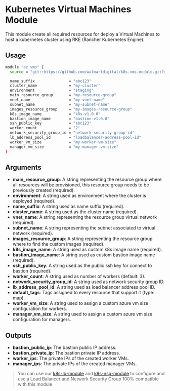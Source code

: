 # Kubernetes Virtual Machines Module

This module create all required resources for deploy a Virtual Machines to host a kubernetes cluster using
RKE (Rancher Kubernetes Engine).

## Usage

```bash
module "az_vms" {
  source = "git::https://github.com/walmartdigital/k8s-vms-module.git?ref=0.2.2"

  name_suffix               = "abc123"
  cluster_name              = "my-cluster"
  environment               = "staging"
  main_resource_group       = "my-resource-group"
  vnet_name                 = "my-vnet-name"
  subnet_name               = "my-subnet-name"
  images_resource_group     = "my-images-resource-group"
  k8s_image_name            = "k8s-v1.0.0"
  bastion_image_name        = "bastion-v1.0.0"
  ssh_public_key            = "abc123"
  worker_count              = "2"
  network_security_group_id = "network-security-group-id"
  lb_address_pool_id        = "loadbalancer-address-pool-id"
  worker_vm_size            = "my-worker-vm-size"
  manager_vm_size           = "my-manager-vm-size"
}
```

## Arguments

- **main_resource_group**: A string representing the resource group where all resources will be provisioned, this resource group needs to be previously created (required).
- **environment**: A string used as environment where the cluster is deployed (required).
- **name_suffix**: A string used as name suffix (required).
- **cluster_name**: A string used as the cluster name (required).
- **vnet_name**: A string representing the resource group virtual network (required).
- **subnet_name**: A string representing the subnet associated to virtual network (required).
- **images_resource_group**: A string representing the resource group where to find the custom images (required).
- **k8s_image_name**: A string used as custom k8s image name (required).
- **bastion_image_name**: A string used as custom bastion image name (required).
- **ssh_public_key**: A string used as the public ssh key for connect to bastion (required).
- **worker_count**: A string used as number of workers (default: 3).
- **network_security_group_id**: A string used as network security group ID.
- **lb_address_pool_id**: A string used as load balancer address pool ID.
- **default_tags**: Tags assigned to every resource that support it (type: map).
- **worker_vm_size**: A string used to assign a custom azure vm size configuration for workers.
- **manager_vm_size**: A string used to assign a custom azure vm size configuration for managers.

## Outputs

- **bastion_public_ip**: The bastion public IP address.
- **bastion_private_ip**: The bastion private IP address.
- **worker_ips**: The private IPs of the created worker VMs.
- **manager_ips**: The private IPs of the created manager VMs.

> You can use our [k8s-lb-module](https://github.com/walmartdigital/k8s-nsg-module) and [k8s-nsg-module](https://github.com/walmartdigital/k8s-nsg-module) to configure and use a Load Balancer and Network Security Group 100% compatible with this module
